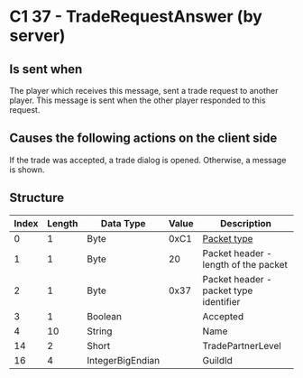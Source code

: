 # C1 37 - TradeRequestAnswer (by server)

## Is sent when

The player which receives this message, sent a trade request to another player. This message is sent when the other player responded to this request.

## Causes the following actions on the client side

If the trade was accepted, a trade dialog is opened. Otherwise, a message is shown.

## Structure

| Index | Length | Data Type | Value | Description |
|-------|--------|-----------|-------|-------------|
| 0 | 1 |   Byte   | 0xC1  | [Packet type](PacketTypes.md) |
| 1 | 1 |    Byte   |   20   | Packet header - length of the packet |
| 2 | 1 |    Byte   | 0x37  | Packet header - packet type identifier |
| 3 | 1 | Boolean |  | Accepted |
| 4 | 10 | String |  | Name |
| 14 | 2 | Short |  | TradePartnerLevel |
| 16 | 4 | IntegerBigEndian |  | GuildId |